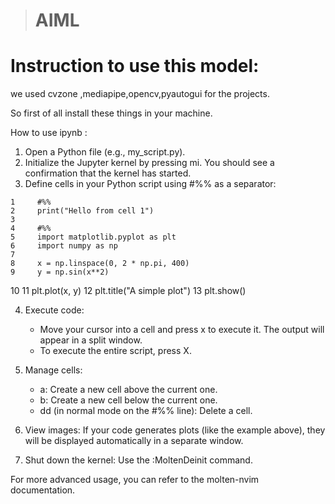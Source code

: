 > # AIML

# Instruction to use this model:

we used cvzone ,mediapipe,opencv,pyautogui for the projects.

So first of all install these things in your machine.




How to use ipynb :
 1. Open a Python file (e.g., my_script.py).
   2. Initialize the Jupyter kernel by pressing <space>mi. You should see a confirmation that the 
      kernel has started.
   3. Define cells in your Python script using #%% as a separator:

    1     #%%
    2     print("Hello from cell 1")
    3 
    4     #%%
    5     import matplotlib.pyplot as plt
    6     import numpy as np
    7 
    8     x = np.linspace(0, 2 * np.pi, 400)
    9     y = np.sin(x**2)
   10 
   11     plt.plot(x, y)
   12     plt.title("A simple plot")
   13     plt.show()

   4. Execute code:
       * Move your cursor into a cell and press <localleader>x to execute it. The output will 
         appear in a split window.
       * To execute the entire script, press <localleader>X.

   5. Manage cells:
       * <localleader>a: Create a new cell above the current one.
       * <localleader>b: Create a new cell below the current one.
       * dd (in normal mode on the #%% line): Delete a cell.

   6. View images: If your code generates plots (like the example above), they will be displayed 
      automatically in a separate window.

   7. Shut down the kernel: Use the :MoltenDeinit command.

  For more advanced usage, you can refer to the molten-nvim documentation.
